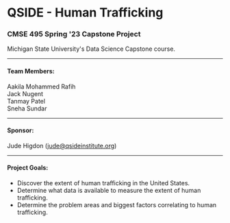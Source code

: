 # QSIDE - Human Trafficking

### CMSE 495 Spring '23 Capstone Project<br>
Michigan State University's Data Science Capstone course.

---
#### Team Members:
Aakila Mohammed Rafih<br>
Jack Nugent<br>
Tanmay Patel<br>
Sneha Sundar

---
#### Sponsor:
Jude Higdon (jude@qsideinstitute.org)

---
#### Project Goals:
- Discover the extent of human trafficking in the United States.
- Determine what data is available to measure the extent of human trafficking.
- Determine the problem areas and biggest factors correlating to human trafficking.



